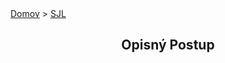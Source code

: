 <div align="center">
    <div align="left">
        <a href="/README.md">Domov</a>
        >
        <a href="/SJL/SLOVENCINA.md">SJL</a>
    </div>

## Opisný Postup

</div>
